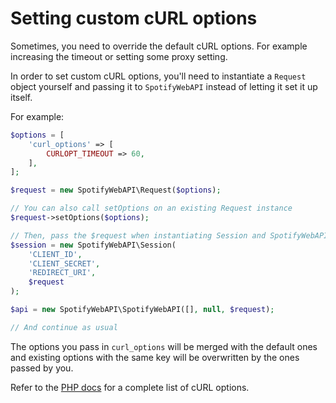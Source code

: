 # Setting custom cURL options

Sometimes, you need to override the default cURL options. For example increasing the timeout or setting some proxy setting.

In order to set custom cURL options, you'll need to instantiate a `Request` object yourself and passing it to `SpotifyWebAPI` instead of letting it set it up itself.

For example:
```php
$options = [
    'curl_options' => [
        CURLOPT_TIMEOUT => 60,
    ],
];

$request = new SpotifyWebAPI\Request($options);

// You can also call setOptions on an existing Request instance
$request->setOptions($options);

// Then, pass the $request when instantiating Session and SpotifyWebAPI
$session = new SpotifyWebAPI\Session(
    'CLIENT_ID',
    'CLIENT_SECRET',
    'REDIRECT_URI',
    $request
);

$api = new SpotifyWebAPI\SpotifyWebAPI([], null, $request);

// And continue as usual
```

The options you pass in `curl_options` will be merged with the default ones and existing options with the same key will be overwritten by the ones passed by you.

Refer to the [PHP docs](https://www.php.net/manual/en/function.curl-setopt.php) for a complete list of cURL options.
